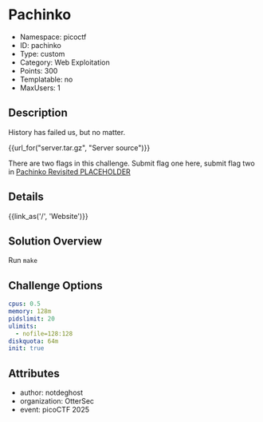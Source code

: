 # Pachinko

- Namespace: picoctf
- ID: pachinko
- Type: custom
- Category: Web Exploitation
- Points: 300
- Templatable: no
- MaxUsers: 1

## Description

History has failed us, but no matter.

{{url_for("server.tar.gz", "Server source")}}

There are two flags in this challenge. Submit flag one here, submit flag two in [Pachinko Revisited PLACEHOLDER](https://play.picoctf.org)

## Details

{{link_as('/', 'Website')}}

## Solution Overview

Run `make`

## Challenge Options

```yaml
cpus: 0.5
memory: 128m
pidslimit: 20
ulimits:
  - nofile=128:128
diskquota: 64m
init: true
```


## Attributes

- author: notdeghost
- organization: OtterSec
- event: picoCTF 2025
